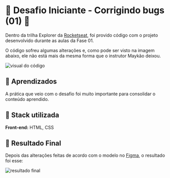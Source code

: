 
# 🧩 Desafio Iniciante - Corrigindo bugs (01) 👀

Dentro da trilha Explorer da [Rocketseat](https://www.rocketseat.com.br/), foi provido código com o projeto desenvolvido durante as aulas da Fase 01.

O código sofreu algumas alterações e, como pode ser visto na imagem abaixo, ele não está mais da mesma forma que o instrutor Maykão deixou.

![visual do código](https://user-images.githubusercontent.com/101349536/180219248-0a20173e-6370-4d8f-a32a-46b4f0aa50ee.png)

## 🧩 Aprendizados

A prática que veio com o desafio foi muito importante para consolidar o conteúdo aprendido. 

## 🧩 Stack utilizada

**Front-end:** HTML, CSS

## 🧩 Resultado Final

Depois das alterações feitas de acordo com o modelo no [Figma](https://www.figma.com/file/fAvYZz4dPV5MfhL77XkqkD/Explorer---Stage-01), o resultado foi esse:


![resultado final](https://user-images.githubusercontent.com/101349536/180221941-cdffd1a0-315c-45ef-b14d-6cfd31556973.jpeg)

